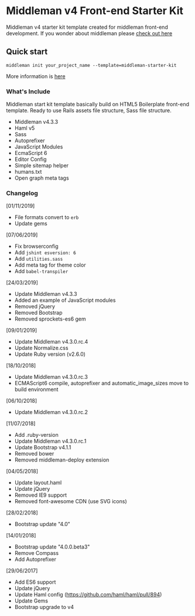 # Middleman v4 Front-end Starter Kit

Middleman v4 starter kit template created for middleman front-end development.
If you wonder about middleman please [check out here](https://middlemanapp.com/)

## Quick start

`middleman init your_project_name --template=middleman-starter-kit`

More information is [here](https://middlemanapp.com/advanced/project_templates/)

### What's Include

Middleman start kit template basically build on HTML5 Boilerplate front-end
template. Ready to use Rails assets file structure, Sass file structure.

- Middleman v4.3.3
- Haml v5
- Sass
- Autoprefixer
- JavaScript Modules
- EcmaScript 6 
- Editor Config
- Simple sitemap helper
- humans.txt
- Open graph meta tags

### Changelog

[01/11/2019]

- File formats convert to `erb`
- Update gems

[07/06/2019]

- Fix browserconfig
- Add `jshint esversion: 6`
- Add `utilities.sass`
- Add meta tag for theme color
- Add `babel-transpiler`

[24/03/2019]

- Update Middleman v4.3.3
- Added an example of JavaScript modules
- Removed jQuery
- Removed Bootstrap
- Removed sprockets-es6 gem

[09/01/2019]

- Update Middleman v4.3.0.rc.4
- Update Normalize.css
- Update Ruby version (v2.6.0)

[18/10/2018]

- Update Middleman v4.3.0.rc.3
- ECMAScript6 compile, autoprefixer and automatic_image_sizes move to build environment

[06/10/2018]

- Update Middleman v4.3.0.rc.2

[11/07/2018]

- Add .ruby-version
- Update Middleman v4.3.0.rc.1
- Update Bootstrap v4.1.1
- Removed bower
- Removed middleman-deploy extension

[04/05/2018]

- Update layout.haml
- Update jQuery
- Removed IE9 support
- Removed font-awesome CDN (use SVG icons)

[28/02/2018]

- Bootstrap update "4.0"

[14/01/2018]

- Bootstrap update "4.0.0.beta3"
- Remove Compass
- Add Autoprefixer

[29/06/2017]

- Add ES6 support
- Update jQuery
- Update Haml config (https://github.com/haml/haml/pull/894)
- Update Gems
- Bootstrap upgrade to v4

